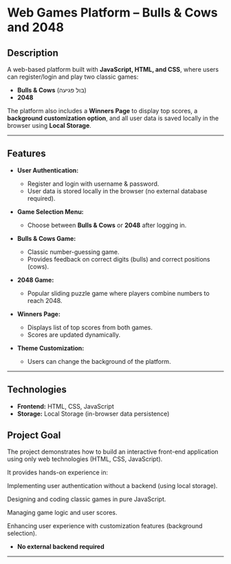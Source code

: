 # Web Games Platform – Bulls & Cows and 2048

## Description
A web-based platform built with **JavaScript, HTML, and CSS**, where users can register/login and play two classic games:  
- **Bulls & Cows** (בול פגיעה)  
- **2048**  

The platform also includes a **Winners Page** to display top scores, a **background customization option**, and all user data is saved locally in the browser using **Local Storage**.

---

## Features
- **User Authentication:**  
  - Register and login with username & password.  
  - User data is stored locally in the browser (no external database required).  

- **Game Selection Menu:**  
  - Choose between **Bulls & Cows** or **2048** after logging in.  

- **Bulls & Cows Game:**  
  - Classic number-guessing game.  
  - Provides feedback on correct digits (bulls) and correct positions (cows).  

- **2048 Game:**  
  - Popular sliding puzzle game where players combine numbers to reach 2048.  

- **Winners Page:**  
  - Displays list of top scores from both games.  
  - Scores are updated dynamically.  

- **Theme Customization:**  
  - Users can change the background of the platform.  


---

## Technologies
- **Frontend:** HTML, CSS, JavaScript  
- **Storage:** Local Storage (in-browser data persistence)


## Project Goal

The project demonstrates how to build an interactive front-end application using only web technologies (HTML, CSS, JavaScript).

It provides hands-on experience in:

Implementing user authentication without a backend (using local storage).

Designing and coding classic games in pure JavaScript.

Managing game logic and user scores.

Enhancing user experience with customization features (background selection).
- **No external backend required**  

---
